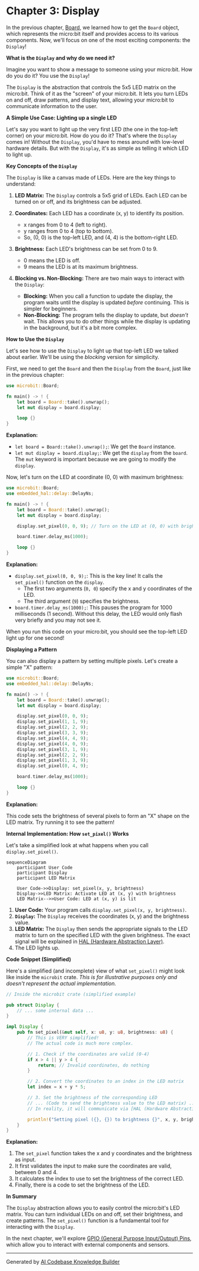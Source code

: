 # Chapter 3: Display

In the previous chapter, [Board](02_board_.md), we learned how to get the `Board` object, which represents the micro:bit itself and provides access to its various components. Now, we'll focus on one of the most exciting components: the `Display`!

**What is the `Display` and why do we need it?**

Imagine you want to show a message to someone using your micro:bit. How do you do it? You use the `Display`!

The `Display` is the abstraction that controls the 5x5 LED matrix on the micro:bit. Think of it as the "screen" of your micro:bit.  It lets you turn LEDs on and off, draw patterns, and display text, allowing your micro:bit to communicate information to the user.

**A Simple Use Case: Lighting up a single LED**

Let's say you want to light up the very first LED (the one in the top-left corner) on your micro:bit. How do you do it? That's where the `Display` comes in! Without the `Display`, you'd have to mess around with low-level hardware details. But with the `Display`, it's as simple as telling it which LED to light up.

**Key Concepts of the `Display`**

The `Display` is like a canvas made of LEDs. Here are the key things to understand:

1.  **LED Matrix:** The `Display` controls a 5x5 grid of LEDs. Each LED can be turned on or off, and its brightness can be adjusted.

2.  **Coordinates:**  Each LED has a coordinate (x, y) to identify its position.
    *   x ranges from 0 to 4 (left to right).
    *   y ranges from 0 to 4 (top to bottom).
    *   So, (0, 0) is the top-left LED, and (4, 4) is the bottom-right LED.

3.  **Brightness:** Each LED's brightness can be set from 0 to 9.
    *   0 means the LED is off.
    *   9 means the LED is at its maximum brightness.

4. **Blocking vs. Non-Blocking:** There are two main ways to interact with the `Display`:
    *   **Blocking:**  When you call a function to update the display, the program waits until the display is updated *before* continuing. This is simpler for beginners.
    *   **Non-Blocking:**  The program tells the display to update, but *doesn't* wait. This allows you to do other things while the display is updating in the background, but it's a bit more complex.

**How to Use the `Display`**

Let's see how to use the `Display` to light up that top-left LED we talked about earlier.  We'll be using the *blocking* version for simplicity.

First, we need to get the `Board` and then the `Display` from the `Board`, just like in the previous chapter:

```rust
use microbit::Board;

fn main() -> ! {
    let board = Board::take().unwrap();
    let mut display = board.display;

    loop {}
}
```

**Explanation:**

*   `let board = Board::take().unwrap();`: We get the `Board` instance.
*   `let mut display = board.display;`: We get the `display` from the `board`. The `mut` keyword is important because we are going to modify the `display`.

Now, let's turn on the LED at coordinate (0, 0) with maximum brightness:

```rust
use microbit::Board;
use embedded_hal::delay::DelayNs;

fn main() -> ! {
    let board = Board::take().unwrap();
    let mut display = board.display;

    display.set_pixel(0, 0, 9); // Turn on the LED at (0, 0) with brightness 9

    board.timer.delay_ms(1000);

    loop {}
}
```

**Explanation:**

*   `display.set_pixel(0, 0, 9);`: This is the key line! It calls the `set_pixel()` function on the `display`.
    *   The first two arguments (`0, 0`) specify the x and y coordinates of the LED.
    *   The third argument (`9`) specifies the brightness.
*   `board.timer.delay_ms(1000);`: This pauses the program for 1000 milliseconds (1 second). Without this delay, the LED would only flash very briefly and you may not see it.

When you run this code on your micro:bit, you should see the top-left LED light up for one second!

**Displaying a Pattern**

You can also display a pattern by setting multiple pixels.  Let's create a simple "X" pattern:

```rust
use microbit::Board;
use embedded_hal::delay::DelayNs;

fn main() -> ! {
    let board = Board::take().unwrap();
    let mut display = board.display;

    display.set_pixel(0, 0, 9);
    display.set_pixel(1, 1, 9);
    display.set_pixel(2, 2, 9);
    display.set_pixel(3, 3, 9);
    display.set_pixel(4, 4, 9);
    display.set_pixel(4, 0, 9);
    display.set_pixel(3, 1, 9);
    display.set_pixel(2, 2, 9);
    display.set_pixel(1, 3, 9);
    display.set_pixel(0, 4, 9);

    board.timer.delay_ms(1000);

    loop {}
}
```

**Explanation:**

This code sets the brightness of several pixels to form an "X" shape on the LED matrix. Try running it to see the pattern!

**Internal Implementation: How `set_pixel()` Works**

Let's take a simplified look at what happens when you call `display.set_pixel()`.

```mermaid
sequenceDiagram
    participant User Code
    participant Display
    participant LED Matrix

    User Code->>Display: set_pixel(x, y, brightness)
    Display->>LED Matrix: Activate LED at (x, y) with brightness
    LED Matrix-->>User Code: LED at (x, y) is lit
```

1.  **User Code:** Your program calls `display.set_pixel(x, y, brightness)`.
2.  **`Display`:**  The `Display` receives the coordinates (x, y) and the brightness value.
3.  **LED Matrix:** The `Display` then sends the appropriate signals to the LED matrix to turn on the specified LED with the given brightness. The exact signal will be explained in [HAL (Hardware Abstraction Layer)](05_hal__hardware_abstraction_layer__.md).
4.  The LED lights up.

**Code Snippet (Simplified)**

Here's a simplified (and incomplete) view of what `set_pixel()` might look like inside the `microbit` crate.  *This is for illustrative purposes only and doesn't represent the actual implementation.*

```rust
// Inside the microbit crate (simplified example)

pub struct Display {
    // ... some internal data ...
}

impl Display {
    pub fn set_pixel(&mut self, x: u8, y: u8, brightness: u8) {
        // This is VERY simplified!
        // The actual code is much more complex.

        // 1. Check if the coordinates are valid (0-4)
        if x > 4 || y > 4 {
            return; // Invalid coordinates, do nothing
        }

        // 2. Convert the coordinates to an index in the LED matrix
        let index = x + y * 5;

        // 3. Set the brightness of the corresponding LED
        // ... (Code to send the brightness value to the LED matrix) ...
        // In reality, it will communicate via [HAL (Hardware Abstraction Layer)](05_hal__hardware_abstraction_layer__.md).

        println!("Setting pixel ({}, {}) to brightness {}", x, y, brightness); // Example output for demonstration
    }
}
```

**Explanation:**

1.  The `set_pixel` function takes the x and y coordinates and the brightness as input.
2.  It first validates the input to make sure the coordinates are valid, between 0 and 4.
3.  It calculates the index to use to set the brightness of the correct LED.
4.  Finally, there is a code to set the brightness of the LED.

**In Summary**

The `Display` abstraction allows you to easily control the micro:bit's LED matrix.  You can turn individual LEDs on and off, set their brightness, and create patterns. The `set_pixel()` function is a fundamental tool for interacting with the `Display`.

In the next chapter, we'll explore [GPIO (General Purpose Input/Output) Pins](04_gpio__general_purpose_input_output__pins_.md), which allow you to interact with external components and sensors.


---

Generated by [AI Codebase Knowledge Builder](https://github.com/The-Pocket/Tutorial-Codebase-Knowledge)